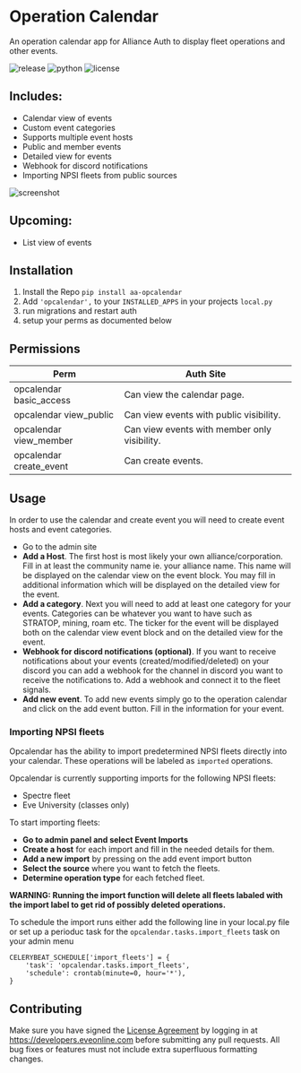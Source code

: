 # Operation Calendar

An operation calendar app for Alliance Auth to display fleet operations and other events.

![release](https://img.shields.io/pypi/v/aa-opcalendar??label=release) ![python](https://img.shields.io/pypi/pyversions/aa-opcalendar?) ![license](https://img.shields.io/badge/license-MIT-green)

## Includes:
 * Calendar view of events
 * Custom event categories
 * Supports multiple event hosts
 * Public and member events
 * Detailed view for events
 * Webhook for discord notifications
 * Importing NPSI fleets from public sources

![screenshot](https://i.imgur.com/bLepJGH.jpg)

## Upcoming:
  * List view of events
 
## Installation
 1. Install the Repo `pip install aa-opcalendar`
 2. Add `'opcalendar',` to your `INSTALLED_APPS` in your projects `local.py`
 3. run migrations and restart auth
 4. setup your perms as documented below

## Permissions

Perm | Auth Site 
 --- | --- 
opcalendar basic_access | Can view the calendar page.
opcalendar view_public | Can view events with public visibility.
opcalendar view_member | Can view events with member only visibility.
opcalendar create_event | Can create events.

## Usage
In order to use the calendar and create event you will need to create event hosts and event categories.

- Go to the admin site 
- **Add a Host**. The first host is most likely your own alliance/corporation. Fill in at least the community name ie. your alliance name. This name will be displayed on the calendar view on the event block. You may fill in additional information which will be displayed on the detailed view for the event.
- **Add a category**. Next you will need to add at least one category for your events. Categories can be whatever you want to have such as STRATOP, mining, roam etc. The ticker for the event will be displayed both on the calendar view event block and on the detailed view for the event.
- **Webhook for discord notifications (optional)**. If you want to receive notifications about your events (created/modified/deleted) on your discord you can add a webhook for the channel in discord you want to receive the notifications to. Add a webhook and connect it to the fleet signals.
- **Add new event**. To add new events simply go to the operation calendar and click on the add event button. Fill in the information for your event.


### Importing NPSI fleets
Opcalendar has  the ability to import predetermined NPSI fleets directly into your calendar. These operations will be labeled as `imported` operations.

Opcalendar is currently supporting imports for the following NPSI fleets:

- Spectre fleet
- Eve University (classes only)

To start importing fleets:

- **Go to admin panel and select Event Imports**
- **Create a host** for each import and fill in the needed details for them.
- **Add a new import** by pressing on the add event import button
- **Select the source** where you want to fetch the fleets.
- **Determine operation type** for each fetched fleet.

**WARNING: Running the import function will delete all fleets labaled with the import label to get rid of possibly deleted operations.**

To schedule the import runs either add the following line in your local.py file or set up a perioduc task for the `opcalendar.tasks.import_fleets` task on your admin menu

```
CELERYBEAT_SCHEDULE['import_fleets'] = {
    'task': 'opcalendar.tasks.import_fleets',
    'schedule': crontab(minute=0, hour='*'),
}

```

## Contributing
Make sure you have signed the [License Agreement](https://developers.eveonline.com/resource/license-agreement) by logging in at https://developers.eveonline.com before submitting any pull requests. All bug fixes or features must not include extra superfluous formatting changes.
